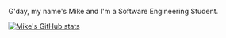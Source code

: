 G'day, my name's Mike and I'm a Software Engineering Student.


[![Mike's GitHub stats](https://github-readme-stats.vercel.app/api?username=MrThygesen16)](https://github.com/anuraghazra/github-readme-stats)


<!---
This is a comment in MD?

--->
